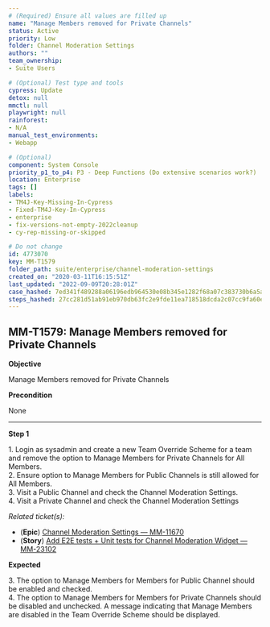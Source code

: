 ```yaml
---
# (Required) Ensure all values are filled up
name: "Manage Members removed for Private Channels"
status: Active
priority: Low
folder: Channel Moderation Settings
authors: ""
team_ownership: 
- Suite Users

# (Optional) Test type and tools
cypress: Update
detox: null
mmctl: null
playwright: null
rainforest: 
- N/A
manual_test_environments: 
- Webapp

# (Optional)
component: System Console
priority_p1_to_p4: P3 - Deep Functions (Do extensive scenarios work?)
location: Enterprise
tags: []
labels: 
- TM4J-Key-Missing-In-Cypress
- Fixed-TM4J-Key-In-Cypress
- enterprise
- fix-versions-not-empty-2022cleanup
- cy-rep-missing-or-skipped

# Do not change
id: 4773070
key: MM-T1579
folder_path: suite/enterprise/channel-moderation-settings
created_on: "2020-03-11T16:15:51Z"
last_updated: "2022-09-09T20:28:01Z"
case_hashed: 7ed341f489288a06196edb964530e08b345e1282f68a07c383730b6a5a35ec01ecfdee7cabafa3025b2a99743ef704b0
steps_hashed: 27cc281d51ab91eb970db63fc2e9fde11ea718518dcda2c07cc9fa60ec064655f6cd707c29f92c01e2c3d7dec1d45694
---
```


## MM-T1579: Manage Members removed for Private Channels

**Objective**

Manage Members removed for Private Channels

**Precondition**

None

---

**Step 1**

1\. Login as sysadmin and create a new Team Override Scheme for a team and remove the option to Manage Members for Private Channels for All Members.\
2\. Ensure option to Manage Members for Public Channels is still allowed for All Members.\
3\. Visit a Public Channel and check the Channel Moderation Settings.\
4\. Visit a Private Channel and check the Channel Moderation Settings

_Related ticket(s):_

- (**Epic**) [Channel Moderation Settings — MM-11670](https://mattermost.atlassian.net/browse/MM-11670)
- (**Story**) [Add E2E tests + Unit tests for Channel Moderation Widget — MM-23102](http://mmthttps%3A//mattermost.atlassian.net/browse/MM-23102)

**Expected**

3\. The option to Manage Members for Members for Public Channel should be enabled and checked.\
4\. The option to Manage Members for Members for Private Channels should be disabled and unchecked. A message indicating that Manage Members are disabled in the Team Override Scheme should be displayed.
